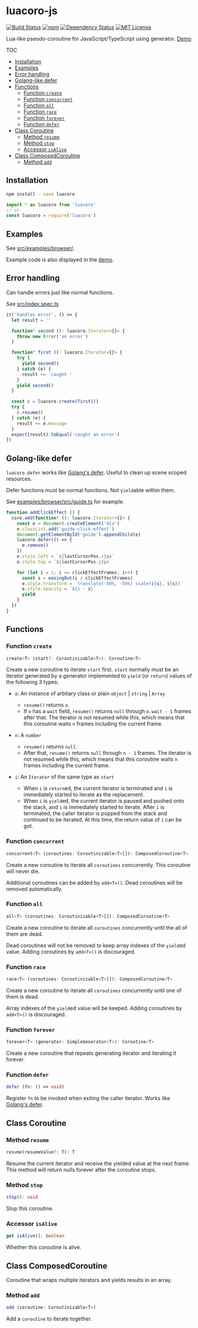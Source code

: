 # luacoro-js

[![Build Status][travisci-image]][travisci-url]
[![npm][npm-image]][npm-url]
[![Dependency Status][dependencies-image]][dependencies-url]
[![MIT License][license-image]][license-url]

[npm-image]: https://badge.fury.io/js/luacoro.svg
[npm-url]: https://badge.fury.io/js/luacoro

[travisci-image]: https://travis-ci.org/townewgokgok/luacoro-js.svg?branch=master
[travisci-url]: https://travis-ci.org/townewgokgok/luacoro-js

[dependencies-image]: https://david-dm.org/townewgokgok/luacoro-js.svg
[dependencies-url]: https://david-dm.org/townewgokgok/luacoro-js

[license-image]: https://img.shields.io/badge/License-MIT-blue.svg
[license-url]: https://opensource.org/licenses/MIT

Lua-like pseudo-coroutine for JavaScript/TypeScript using generator.
[Demo](https://townewgokgok.github.io/luacoro-js/)

TOC

<!-- TOC depthFrom:2 updateOnSave:true -->

- [Installation](#installation)
- [Examples](#examples)
- [Error handling](#error-handling)
- [Golang-like defer](#golang-like-defer)
- [Functions](#functions)
    - [Function `create`](#function-create)
    - [Function `concurrent`](#function-concurrent)
    - [Function `all`](#function-all)
    - [Function `race`](#function-race)
    - [Function `forever`](#function-forever)
    - [Function `defer`](#function-defer)
- [Class Coroutine<T>](#class-coroutinet)
    - [Method `resume`](#method-resume)
    - [Method `stop`](#method-stop)
    - [Accessor `isAlive`](#accessor-isalive)
- [Class ComposedCoroutine<T>](#class-composedcoroutinet)
    - [Method `add`](#method-add)

<!-- /TOC -->
<!-- generated by https://marketplace.visualstudio.com/items?itemName=AlanWalk.markdown-toc -->

## Installation

```bash
npm install --save luacoro
```

```typescript
import * as luacoro from 'luacoro'
// or
const luacoro = require('luacoro')
```

## Examples

See [src/examples/browser/](./src/examples/browser/).

Example code is also displayed in the [demo](https://townewgokgok.github.io/luacoro-js/).

## Error handling

Can handle errors just like normal functions.

See [src/index.spec.ts](./src/index.spec.ts#L100-L123)

```typescript
it('handles error', () => {
  let result = ''

  function* second (): luacoro.Iterator<{}> {
    throw new Error('an error')
  }

  function* first (): luacoro.Iterator<{}> {
    try {
      yield second()
    } catch (e) {
      result += 'caught '
    }
    yield second()
  }

  const c = luacoro.create(first())
  try {
    c.resume()
  } catch (e) {
    result += e.message
  }
  expect(result).toEqual('caught an error')
})
```

## Golang-like defer

`luacoro.defer` works like [Golang's defer](https://golang.org/ref/spec#Defer_statements).
Useful to clean up scene scoped resources.

Defer functions must be normal functions.
Not `yield`able within them.

See [examples/browser/src/guide.ts](./examples/browser/src/guide.ts#L199-L217) for example.

```typescript
function addClickEffect () {
  coro.add(function* (): luacoro.Iterator<{}> {
    const e = document.createElement('div')
    e.classList.add('guide-click-effect')
    document.getElementById('guide').appendChild(e)
    luacoro.defer(() => {
      e.remove()
    })
    e.style.left = `${lastCursorPos.x}px`
    e.style.top = `${lastCursorPos.y}px`

    for (let i = 1; i <= clickEffectFrames; i++) {
      const s = easingOut(i / clickEffectFrames)
      e.style.transform = `translate(-50%, -50%) scale(${s}, ${s})`
      e.style.opacity = `${1 - s}`
      yield
    }
  })
}
```

## Functions

### Function `create`

```typescript
create<T> (start?: Coroutinizable<T>): Coroutine<T>
```

Create a new coroutine to iterate `start` first.
`start` normally must be an iterator generated by a generator
implemented to `yield` (or `return`) values of the following 3 types:

- `o`: An instance of arbitary class or plain `object` | `string` | `Array`
  - `resume()` returns `o`.
  - If `o` has a `wait` field, `resume()` returns `null`
    through `o.wait - 1` frames after that.
    The iterator is not resumed while this, which means that
    this coroutine waits `n` frames including the current frame.

- `n`: A `number`
  - `resume()` returns `null`.
  - After that, `resume()` returns `null` through `n - 1` frames.
    The iterator is not resumed while this, which means that
    this coroutine waits `n` frames including the current frame.

- `i`: An `Iterator` of the same type as `start`
  - When `i` is `return`ed, the current iterator is terminated
    and `i` is immediately started to iterate as the replacement.
  - When `i` is `yield`ed, the current iterator is paused and pushed onto the stack,
    and `i` is immediately started to iterate.
    After `i` is terminated, the caller iterator is popped from the stack
    and continued to be iterated.
    At this time, the return value of `i` can be got.

### Function `concurrent`

```typescript
concurrent<T> (coroutines: Coroutinizable<T>[]): ComposedCoroutine<T>
```

Create a new coroutine to iterate all `coroutines` concurrently.
This coroutine will never die.

Additional coroutines can be added by `add<T>()`.
Dead coroutines will be removed automatically.

### Function `all`

```typescript
all<T> (coroutines: Coroutinizable<T>[]): ComposedCoroutine<T>
```

Create a new coroutine to iterate all `coroutines`
concurrently until the all of them are dead.

Dead coroutines will not be removed to keep array indexes of the `yield`ed value.
Adding coroutines by `add<T>()` is discouraged.

### Function `race`

```typescript
race<T> (coroutines: Coroutinizable<T>[]): ComposedCoroutine<T>
```

Create a new coroutine to iterate all `coroutines`
concurrently until one of them is dead.

Array indexes of the `yield`ed value will be keeped.
Adding coroutines by `add<T>()` is discouraged.

### Function `forever`

```typescript
forever<T> (generator: SimpleGenerator<T>): Coroutine<T>
```

Create a new coroutine that repeats
generating iterator and iterating it forever.

### Function `defer`

```typescript
defer (fn: () => void)
```

Register `fn` to be invoked when exiting the caller iterator.
Works like [Golang's defer](https://golang.org/ref/spec#Defer_statements).

## Class Coroutine<T>

### Method `resume`

```typescript
resume(resumeValue?: T): T
```

Resume the current iterator and receive the yielded value at the next frame.
This method will return nulls forever after the coroutine stops.

### Method `stop`

```typescript
stop(): void
```

Stop this coroutine.

### Accessor `isAlive`

```typescript
get isAlive(): boolean
```

Whether this coroutine is alive.

## Class ComposedCoroutine<T>

Coroutine that wraps multiple iterators and yields results in an array.

### Method `add`

```typescript
add (coroutine: Coroutinizable<T>)
```

Add a `coroutine` to iterate together.
